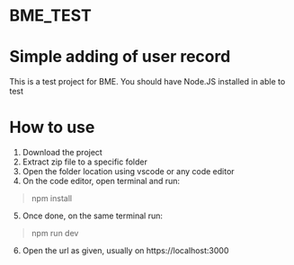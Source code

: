 # BME_TEST

# Simple adding of user record

This is a test project for BME.
You should have Node.JS installed in able to test

# How to use

1. Download the project
2. Extract zip file to a specific folder
3. Open the folder location using vscode or any code editor
4. On the code editor, open terminal and run:
> npm install
5. Once done, on the same terminal run:
> npm run dev
6. Open the url as given, usually on https://localhost:3000
